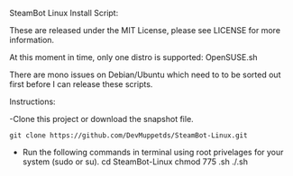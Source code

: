 SteamBot Linux Install Script:

These are released under the MIT License, please see LICENSE for more information.

At this moment in time, only one distro is supported:
OpenSUSE.sh

There are mono issues on Debian/Ubuntu which need to to be sorted out first before I can release these scripts.

Instructions:

-Clone this project or download the snapshot file.

	git clone https://github.com/DevMuppetds/SteamBot-Linux.git

- Run the following commands in terminal using root privelages for your system (sudo or su).
	cd SteamBot-Linux
	chmod 775 <distro>.sh
	./<distro>.sh
